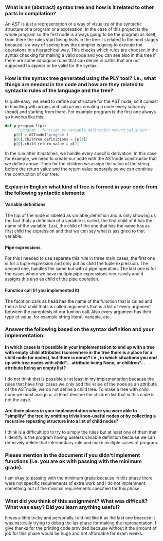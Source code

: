 ### What is an (abstract) syntax tree and how is it related to other parts in compilation?

An AST is just a representation or a way of visualize of the syntactic structure of a program or a expression. In the case of this project is the whole program so the first node is always going to be the program as itself, from there the rules start being leafs in the tree. Is related to the next stages because is a way of seeing how the compiler is going to execute the operations in a hierarchical way. This checks which rules are choosen in the syntax checking for making a valid code and you can see also in this tree if there are some ambiguos rules that can derive in paths that are not supposed to appear or be valid for the syntax.

### How is the syntax tree generated using the PLY tool? I.e., what things are needed in the code and how are they related to syntactic rules of the language and the tree?

Is quite easy, we need to define our structure for the AST node, so it consist in handling with arrays and sub arrays creating a node every subarray (head) and starting from there. For example program is the first one always so it works like this:

```python
def p_program_1(p):
    '''program : function_or_variable_definition return_value DOT'''
    p[0] = ASTnode('program')
    p[0].children_definitions = [p[1]]
    p[0].child_return_value = p[2]
```

In the rule after it matches, we handle every specific derivation. In this case for example, we need to create our node with the ASTnode constructor that we define above. Then for the children we assign the value of the string before the return value and the return value separatly so we can continue the contruction of our tree.

### Explain in English what kind of tree is formed in your code from the following syntactic elements:

#### Variable definitions

The top of the node is labeled as variable_definition and is only showing us the fact thats a definition of a variable is called, the first child of it has the name of the variable. Last, the child of the one that has the name has as first child the expression and that we can say what is assigned to that variable.

#### Pipe expressions

For this i needed to use separate this rule in three main cases, the first one is for a tuple expression and only put as child the tuple expression. The second one, handles the same but with a pipe operation. The last one is for the cases where we have multple pipe expressions recursively and it assigns this also as child of the pipe operation.

#### Function call (if you implemented it)

The fucntion calls as head has the name of the function that is called and then a first child thats is called arguments that is a list of every argument between the parentesis of our funtion call. Also every argument has their type of value, for example string literal, variable, etc.

### Answer the following based on the syntax definition and your implementation:

#### In which cases is it possible in your implementation to end up with a tree with empty child attributes (somewhere in the tree there is a place for a child node (or nodes), but there is none)? I.e., in which situations you end up with tree nodes with child*... attribute being None, or children*... attribute being an empty list?

I do not think that is possible or at least in my implementation because the rules that have final cases we only add the value of the node as an attribute of the ASTnode, we do not define a child tree. To make a tree with child none we must assign or at least declare the children list that in this code is not the case.

#### Are there places in your implementation where you were able to "simplify" the tree by omitting trivial/non-useful nodes or by collecting a recursive repeating structure into a list of child nodes?

I think is a difficult job to try to simply the rules but at least one of them that I identify is the program having useless variable definition because we can definively delete that intermediary rule and make multiple cases of program.

### Please mention in the document if you didn't implement functions (i.e. you are ok with passing with the minimum grade).

I am okay to passing with the minimum grade because in this phase there were not specific requirements of extra work and I do not implemnent something out of the minimal requirements specified for this phase.

### What did you think of this assignment? What was difficult? What was easy? Did you learn anything useful?

It was a little tricky and personally I did not like it as the last one beacuse it was basically trying to debug the las phase for making the representation. I give thanks for the printing code provided because without it the amount of job for this phase would be huge and not affordable for exam weeks.
